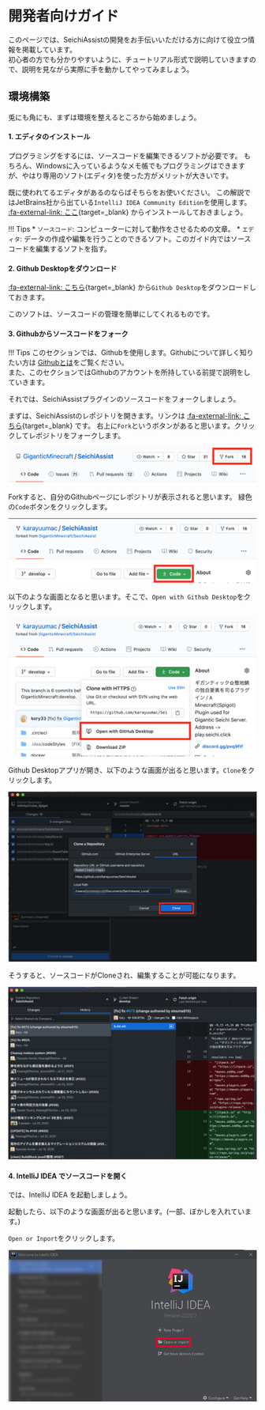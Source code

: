 # 開発者向けガイド

このページでは、SeichiAssistの開発をお手伝いいただける方に向けて役立つ情報を掲載しています。<br>
初心者の方でも分かりやすいように、チュートリアル形式で説明していきますので、説明を見ながら実際に手を動かしてやってみましょう。

## 環境構築

兎にも角にも、まずは環境を整えるところから始めましょう。

#### 1. エディタのインストール

プログラミングをするには、ソースコードを編集できるソフトが必要です。
もちろん、Windowsに入っているようなメモ帳でもプログラミングはできますが、やはり専用のソフト(エディタ)を使った方がメリットが大きいです。

既に使われてるエディタがあるのならばそちらをお使いください。
この解説ではJetBrains社から出ている`IntelliJ IDEA Community Edition`を使用します。
[:fa-external-link: ここ](https://www.jetbrains.com/ja-jp/idea/download/){target=_blank} からインストールしておきましょう。

!!! Tips
    * `ソースコード`: コンピューターに対して動作をさせるための文章。
    * `エディタ`: データの作成や編集を行うことのできるソフト。このガイド内ではソースコードを編集するソフトを指す。

#### 2. Github Desktopをダウンロード

[:fa-external-link: こちら](https://desktop.github.com/){target=_blank} から`Github Desktop`をダウンロードしておきます。

このソフトは、ソースコードの管理を簡単にしてくれるものです。

#### 3. Githubからソースコードをフォーク

!!! Tips
    このセクションでは、Githubを使用します。Githubについて詳しく知りたい方は
    [Githubとは]()をご覧ください。<br>
    また、このセクションではGithubのアカウントを所持している前提で説明をしていきます。

それでは、SeichiAssistプラグインのソースコードをフォークしましょう。

まずは、SeichiAssistのレポジトリを開きます。リンクは [:fa-external-link: こちら](https://github.com/GiganticMinecraft/SeichiAssist){target=_blank} です。
右上に`Fork`というボタンがあると思います。クリックしてレポジトリをフォークします。

![Forkボタン](../img/guide/developer/developer_guide_1.png)

Forkすると、自分のGithubページにレポジトリが表示されると思います。
緑色の`Code`ボタンをクリックします。

![自身のGithubページ](../img/guide/developer/developer_guide_2.png)

以下のような画面となると思います。そこで、`Open with Github Desktop`をクリックします。

![Github Desktopを開く](../img/guide/developer/developer_guide_3.png)

Github Desktopアプリが開き、以下のような画面が出ると思います。`Clone`をクリックします。

![Clone](../img/guide/developer/developer_guide_4.png)

そうすると、ソースコードがCloneされ、編集することが可能になります。

![Clone後](../img/guide/developer/developer_guide_5.png)

#### 4. IntelliJ IDEA でソースコードを開く

では、IntelliJ IDEA を起動しましょう。

起動したら、以下のような画面が出ると思います。(一部、ぼかしを入れています。)

`Open or Inport`をクリックします。

![IntelliJ 起動画面](../img/guide/developer/developer_guide_6.png)
